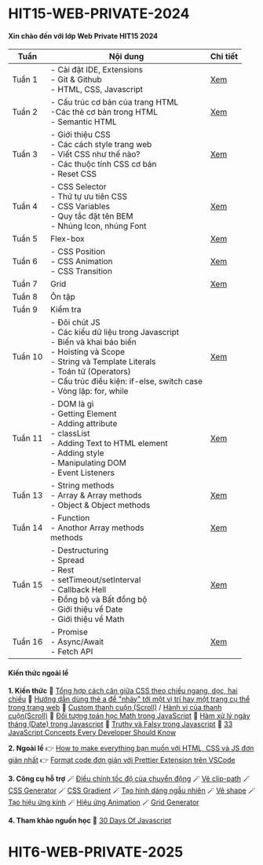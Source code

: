 # HIT15-WEB-PRIVATE-2024

#### Xin chào đến với lớp Web Private HIT15 2024

| Tuần    | Nội dung                                                                                                                                                                                                                                  | Chi tiết                     |
| ------- | ----------------------------------------------------------------------------------------------------------------------------------------------------------------------------------------------------------------------------------------- | ---------------------------- |
| Tuần 1  | - Cài đặt IDE, Extensions<br>- Git & Github<br>- HTML, CSS, Javascript                                                                                                                                                                    | [Xem](./week-1/README.html)  |
| Tuần 2  | - Cấu trúc cơ bản của trang HTML<br>-Các thẻ cơ bản trong HTML<br>- Semantic HTML                                                                                                                                                         | [Xem](./week-2/README.html)  |
| Tuần 3  | - Giới thiệu CSS<br>- Các cách style trang web<br>- Viết CSS như thế nào?<br>- Các thuộc tính CSS cơ bản <br>- Reset CSS                                                                                                                  | [Xem](./week-3/README.html)  |
| Tuần 4  | - CSS Selector<br>- Thứ tự ưu tiên CSS<br>- CSS Variables<br>- Quy tắc đặt tên BEM <br>- Nhúng Icon, nhúng Font                                                                                                                           | [Xem](./week-4/README.html)  |
| Tuần 5  | Flex-box                                                                                                                                                                                                                                  | [Xem](./week-5/README.html)  |
| Tuần 6  | - CSS Position<br>- CSS Animation<br>- CSS Transition                                                                                                                                                                                     | [Xem](./week-6/README.html)  |
| Tuần 7  | Grid                                                                                                                                                                                                                                      | [Xem](./week-7/README.html)  |
| Tuần 8  | Ôn tập                                                                                                                                                                                                                                    |                              |
| Tuần 9  | Kiểm tra                                                                                                                                                                                                                                  |                              |
| Tuần 10 | - Đôi chút JS<br>- Các kiểu dữ liệu trong Javascript <br>- Biến và khai báo biến<br>- Hoisting và Scope<br>- String và Template Literals<br>- Toán tử (Operators)<br>- Cấu trúc điều kiện: if-else, switch case<br>- Vòng lặp: for, while | [Xem](./week-10/README.html) |
| Tuần 11 | - DOM là gì<br>- Getting Element<br>- Adding attribute<br>- classList<br>- Adding Text to HTML element<br>- Adding style<br>- Manipulating DOM<br>- Event Listeners                                                                       | [Xem](./week-11/README.html) |
| Tuần 13 | - String methods<br>- Array & Array methods<br>- Object & Object methods                                                                                                                                                                  | [Xem](./week-13/README.html) |
| Tuần 14 | - Function<br>- Anothor Array methods<br> methods                                                                                                                                                                                         | [Xem](./week-14/README.html) |
| Tuần 15 | - Destructuring<br>- Spread<br>- Rest <br>- setTimeout/setInterval<br> - Callback Hell<br>- Đồng bộ và Bất đồng bộ<br>- Giới thiệu về Date <br>- Giới thiệu về Math                                                                       | [Xem](./week-15/README.html) |
| Tuần 16 | - Promise<br>- Async/Await<br>- Fetch API                                                                                                                                                                                                 | [Xem](./week-16/README.html) |

#### Kiến thức ngoài lề

**1. Kiến thức**
🔑 [Tổng hợp cách căn giữa CSS theo chiều ngang, dọc, hai chiều](https://vietnix.vn/can-giua-css/)
🔑 [Hướng dẫn dùng thẻ a để "nhảy" tới một vị trí hay một trang cụ thể trong trang web](https://www.w3docs.com/snippets/html/how-to-create-an-anchor-link-to-jump-to-a-specific-part-of-a-page.html)
🔑 [Custom thanh cuộn (Scroll)](https://www.w3schools.com/howto/howto_css_custom_scrollbar.asp) / [Hành vi của thanh cuộn(Scroll)](https://www.w3schools.com/cssref/pr_scroll-behavior.php)
🔑 [Đối tượng toán học Math trong JavaScript](https://viblo.asia/p/su-dung-math-trong-javascript-LzD5dwNWljY)
🔑 [Hàm xử lý ngày tháng (Date) trong Javascript](https://viblo.asia/p/ham-xu-ly-ngay-thang-date-trong-javascript-XL6lA47DZek)
🔑 [Truthy và Falsy trong Javascript](https://viblo.asia/p/truthy-va-falsy-trong-javascript-la-gi-RQqKLbjOl7z)
🔑 [33 JavaScript Concepts Every Developer Should Know](https://dev.to/vidova/33-javascript-concepts-every-beginner-should-know-with-tutorials-4kao)

**2. Ngoài lề**
👉 [How to make everything bạn muốn với HTML, CSS và JS đơn giản nhất](https://www.w3schools.com/howto/default.asp)
👉 [Format code đơn giản với Prettier Extension trên VSCode](https://viblo.asia/p/format-code-voi-prettier-tren-vs-code-RQqKLb70l7z)

**3. Công cụ hỗ trợ**
🪄 [Điều chỉnh tốc độ của chuyển động](https://cubic-bezier.com/#.17,.67,.83,.67)
🪄 [Vẽ clip-path](https://bennettfeely.com/clippy/)
🪄 [CSS Generator](https://cssgenerator.org/)
🪄 [CSS Gradient](https://cssgradient.io/)
🪄 [Tạo hình dáng ngẫu nhiên](https://www.blobmaker.app/)
🪄 [Vẽ shape](https://www.shapedivider.app/)
🪄 [Tạo hiệu ứng kính](https://hype4.academy/tools/glassmorphism-generator)
🪄 [Hiệu ứng Animation](https://animista.net/)
🪄 [Grid Generator](https://cssgrid-generator.netlify.app)

**4. Tham khảo nguồn học**
📖 [30 Days Of Javascript](https://github.com/Asabeneh/30-Days-Of-JavaScript)
# HIT6-WEB-PRIVATE-2025
